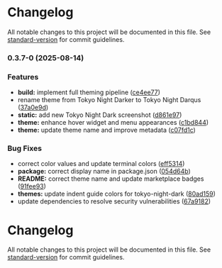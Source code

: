 # Changelog

All notable changes to this project will be documented in this file. See [standard-version](https://github.com/conventional-changelog/standard-version) for commit guidelines.

### 0.3.7-0 (2025-08-14)


### Features

* **build:** implement full theming pipeline ([ce4ee77](https://github.com/darqus/tokyo-night-dark/commit/ce4ee7766b02825a83045f6b7e6058f88b5cf796))
* rename theme from Tokyo Night Darker to Tokyo Night Darqus ([37a0e9d](https://github.com/darqus/tokyo-night-dark/commit/37a0e9d6cee6007952c3d73be83589eceba046da))
* **static:** add new Tokyo Night Dark screenshot ([d861e97](https://github.com/darqus/tokyo-night-dark/commit/d861e97d1d28ebca54643c2c23d8c6f79f9a87bc))
* **theme:** enhance hover widget and menu appearances ([c1bd844](https://github.com/darqus/tokyo-night-dark/commit/c1bd844d634a20b20372d466e0f8a422cfb8f02f))
* **theme:** update theme name and improve metadata ([c07fd1c](https://github.com/darqus/tokyo-night-dark/commit/c07fd1c2495095ecbe77a1a9ee82949e371b07d0))


### Bug Fixes

* correct color values and update terminal colors ([eff5314](https://github.com/darqus/tokyo-night-dark/commit/eff53145ba0bfac194b2115265cc9fcff5a1efbf))
* **package:** correct display name in package.json ([054d64b](https://github.com/darqus/tokyo-night-dark/commit/054d64be2c0ec099cfcb30585175b92cf62dd517))
* **README:** correct theme name and update marketplace badges ([91fee93](https://github.com/darqus/tokyo-night-dark/commit/91fee9399b4ee55b02f2e5bd403fe46d201fceca))
* **themes:** update indent guide colors for tokyo-night-dark ([80ad159](https://github.com/darqus/tokyo-night-dark/commit/80ad15906e37331e1b1edb0cf6059b284935411a))
* update dependencies to resolve security vulnerabilities ([67a9182](https://github.com/darqus/tokyo-night-dark/commit/67a918268f473181ff6a17e20bee3f39b6508425))

# Changelog

All notable changes to this project will be documented in this file. See [standard-version](https://github.com/conventional-changelog/standard-version) for commit guidelines.
